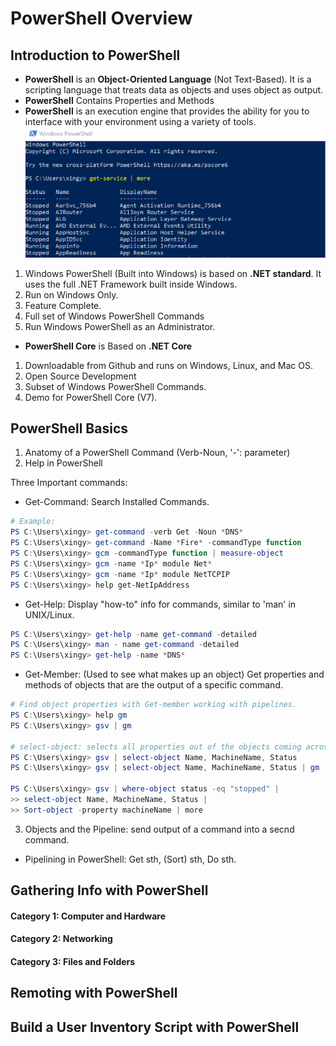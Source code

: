# PowerShell Overview
## Introduction to PowerShell
- **PowerShell** is an **Object-Oriented Language** (Not Text-Based). It is a scripting language that treats data as objects and uses object as output.
- **PowerShell** Contains Properties and Methods
- **PowerShell** is an execution engine that provides the ability for you to interface with your environment using a variety of tools.
![powershell example 1](https://github.com/Xingyixzhang/Shell-Learning/blob/master/PowerShell/images/psl_ex1.png)
1. Windows PowerShell (Built into Windows) is based on **.NET standard**. It uses the full .NET Framework built inside Windows.
2. Run on Windows Only.
3. Feature Complete. 
4. Full set of Windows PowerShell Commands
5. Run Windows PowerShell as an Administrator.
- **PowerShell Core** is Based on **.NET Core**
1. Downloadable from Github and runs on Windows, Linux, and Mac OS.
2. Open Source Development
3. Subset of Windows PowerShell Commands.
4. Demo for PowerShell Core (V7).
## PowerShell Basics
1. Anatomy of a PowerShell Command (Verb-Noun, '-': parameter)
2. Help in PowerShell

Three Important commands: 
- Get-Command: Search Installed Commands.
```ps1
# Example:
PS C:\Users\xingy> get-command -verb Get -Noun *DNS*
PS C:\Users\xingy> get-command -Name *Fire* -commandType function
PS C:\Users\xingy> gcm -commandType function | measure-object
PS C:\Users\xingy> gcm -name *Ip* module Net*
PS C:\Users\xingy> gcm -name *Ip* module NetTCPIP
PS C:\Users\xingy> help get-NetIpAddress
```
- Get-Help: Display "how-to" info for commands, similar to 'man' in UNIX/Linux.
```ps1
PS C:\Users\xingy> get-help -name get-command -detailed
PS C:\Users\xingy> man - name get-command -detailed
PS C:\Users\xingy> get-help -name *DNS*
```
- Get-Member: (Used to see what makes up an object) Get properties and methods of objects that are the output of a specific command.
```ps1
# Find object properties with Get-member working with pipelines.
PS C:\Users\xingy> help gm
PS C:\Users\xingy> gsv | gm

# select-object: selects all properties out of the objects coming across the pipeline.
PS C:\Users\xingy> gsv | select-object Name, MachineName, Status 
PS C:\Users\xingy> gsv | select-object Name, MachineName, Status | gm

PS C:\Users\xingy> gsv | where-object status -eq "stopped" |
>> select-object Name, MachineName, Status |
>> Sort-object -property machineName | more
```
3. Objects and the Pipeline: send output of a command into a secnd command.
- Pipelining in PowerShell: Get sth, (Sort) sth, Do sth.
## Gathering Info with PowerShell
#### Category 1: Computer and Hardware
#### Category 2: Networking
#### Category 3: Files and Folders
## Remoting with PowerShell

## Build a User Inventory Script with PowerShell
